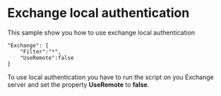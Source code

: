 # Exchange local authentication

This sample show you how to use exchange local authentication

```
"Exchange": {
    "Filter":"*",
    "UseRemote":false
}
```
To use local authentication you have to run the script on you Exchange server and set the property **UseRemote** to **false**.